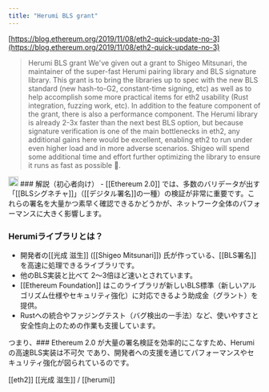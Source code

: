 ```yaml
---
title: "Herumi BLS grant"
---
```


[https://blog.ethereum.org/2019/11/08/eth2-quick-update-no-3](https://blog.ethereum.org/2019/11/08/eth2-quick-update-no-3)
> Herumi BLS grant
>  We've given out a grant to Shigeo Mitsunari, the maintainer of the super-fast Herumi pairing library and BLS signature library. This grant is to bring the libraries up to spec with the new BLS standard (new hash-to-G2, constant-time signing, etc) as well as to help accomplish some more practical items for eth2 usability (Rust integration, fuzzing work, etc).
>  In addition to the feature component of the grant, there is also a performance component. The Herumi library is already 2-3x faster than the next best BLS option, but because signature verification is one of the main bottlenecks in eth2, any additional gains here would be excellent, enabling eth2 to run under even higher load and in more adverse scenarios. Shigeo will spend some additional time and effort further optimizing the library to ensure it runs as fast as possible 🚀.
<img src='https://scrapbox.io/api/pages/nishio/o1 Pro/icon' alt='o1 Pro.icon' height="19.5"/>
### 解説（初心者向け）
- [[Ethereum 2.0]] では、多数のバリデータが出す「[[BLSシグネチャ]]」（[[デジタル署名]]の一種）の検証が非常に重要です。これらの署名を大量かつ素早く確認できるかどうかが、ネットワーク全体のパフォーマンスに大きく影響します。

### Herumiライブラリとは？
- 開発者の[[光成 滋生]] ([[Shigeo Mitsunari]]) 氏が作っている、[[BLS署名]]を高速に処理できるライブラリです。
- 他のBLS実装と比べて 2～3倍ほど速いとされています。
- [[Ethereum Foundation]] はこのライブラリが新しいBLS標準（新しいアルゴリズム仕様やセキュリティ強化）に対応できるよう助成金（グラント）を提供。
- Rustへの統合やファジングテスト（バグ検出の一手法）など、使いやすさと安全性向上のための作業も支援しています。

つまり、### Ethereum 2.0 が大量の署名検証を効率的にこなすため、Herumiの高速BLS実装は不可欠
であり、開発者への支援を通じてパフォーマンスやセキュリティ強化が図られているのです。


[[eth2]]
[[光成 滋生]] / [[herumi]]
